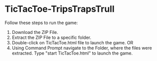 # TicTacToe-TripsTrapsTrull

Follow these steps to run the game:
1. Download the ZIP File.
2. Extract the ZIP File to a specific folder.
3. Double-click on TicTacToe.html file to launch the game.
OR
4. Using Command Prompt navigate to the Folder, where the files were extracted. Type "start TicTacToe.html" to launch the game.
